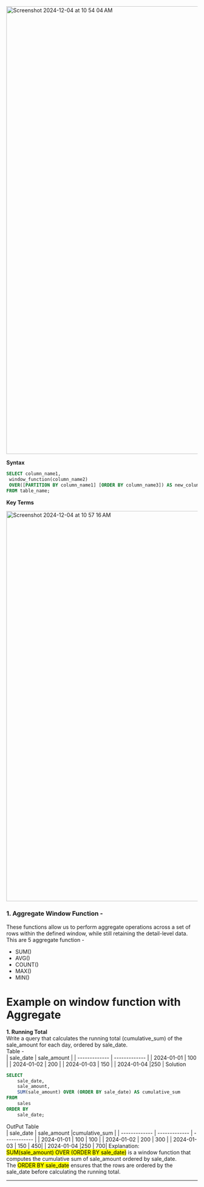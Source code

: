 <img width="1178" alt="Screenshot 2024-12-04 at 10 54 04 AM" src="https://github.com/user-attachments/assets/cba45b9c-86c1-4dbd-b581-199d49c5917c">

**Syntax**
```sql
SELECT column_name1, 
 window_function(column_name2)
 OVER([PARTITION BY column_name1] [ORDER BY column_name3]) AS new_column
FROM table_name;
```
**Key Terms**

<img width="1027" alt="Screenshot 2024-12-04 at 10 57 16 AM" src="https://github.com/user-attachments/assets/519e0197-b1ba-4907-a03f-fbe3a8f01a5d">

### 1. Aggregate Window Function -
These functions allow us to perform aggregate operations across a set of rows within the defined window, while still retaining the detail-level data.<br>
This are 5 aggregate function - 
- SUM()<br>
- AVG()
- COUNT()
- MAX()
- MIN()
# Example on window function with Aggregate 
**1. Running Total** <br>
 Write a query that calculates the running total (cumulative_sum) of the sale_amount for each day, ordered by sale_date.<br>
Table - <br>
| sale_date  | sale_amount |
| ------------- | ------------- |
| 2024-01-01	| 100 |
| 2024-01-02	| 200 |
| 2024-01-03	| 150 |
| 2024-01-04 |250 |
Solution<br>
```sql
SELECT 
    sale_date,
    sale_amount,
    SUM(sale_amount) OVER (ORDER BY sale_date) AS cumulative_sum
FROM 
    sales
ORDER BY 
    sale_date;
```
OutPut Table<br>
| sale_date  | sale_amount |cumulative_sum |
| ------------- | ------------- | ------------ |
| 2024-01-01	| 100 | 100 |
| 2024-01-02	| 200 | 300 |
| 2024-01-03	| 150 | 450|
| 2024-01-04 |250 | 700|
Explanation: <br>
<mark>SUM(sale_amount) OVER (ORDER BY sale_date)</mark> is a window function that computes the cumulative sum of sale_amount ordered by sale_date.<br>
The <mark>ORDER BY sale_date</mark> ensures that the rows are ordered by the sale_date before calculating the running total.

-----------------------------------------------------


